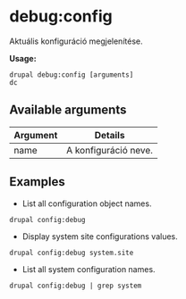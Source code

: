 # debug:config
Aktuális konfiguráció megjelenítése.

**Usage:**
```
drupal debug:config [arguments]
dc
```

## Available arguments
Argument | Details
---------|-------------
name | A konfiguráció neve.

## Examples
* List all configuration object names.
```
drupal config:debug
```
* Display system site configurations values.
```
drupal config:debug system.site
```
* List all system configuration names.
```
drupal config:debug | grep system
```
